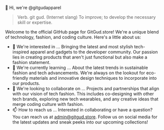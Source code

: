 👋 Hi, we're @gitgudapparel

> Verb. git gud. (Internet slang) To improve; to develop the necessary skill or expertise.

Welcome to the official GitHub page for GitGud.store! We're a unique blend of technology, fashion, and coding culture. Here's a little about us:
- 👀 We're interested in ...
  Bringing the latest and most stylish tech-inspired apparel and gadgets to the developer community. Our passion lies in creating products that aren't just functional but also make a fashion statement.
- 🌱 We're currently learning ...
  About the latest trends in sustainable fashion and tech advancements. We're always on the lookout for eco-friendly materials and innovative design techniques to incorporate into our products.
- 💞️ We're looking to collaborate on ...
  Projects and partnerships that align with our vision of tech fashion. This includes co-designing with other tech brands, exploring new tech wearables, and any creative ideas that merge coding culture with fashion.
- 📫 How to reach us ...
  Interested in collaborating or have a question? You can reach us at admin@gitgud.store. Follow us on social media for the latest updates and sneak peeks into our upcoming collections!

<!---
gitgudapparel/gitgudapparel is a ✨ special ✨ repository because its `README.md` (this file) appears on your GitHub profile.
You can click the Preview link to take a look at your changes.
--->
